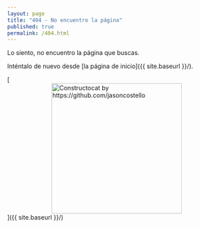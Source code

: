 ```yaml
---
layout: page
title: "404 - No encuentro la página"
published: true
permalink: /404.html
---
```



Lo siento, no encuentro la página que buscas. 

Inténtalo de nuevo desde [la página de inicio]({{ site.baseurl }}/).

[<img src="{{ site.baseurl }}/images/404.jpg" alt="Constructocat by https://github.com/jasoncostello" style="width: 300px; display: block; margin: 0 auto;"/>]({{ site.baseurl }}/)

